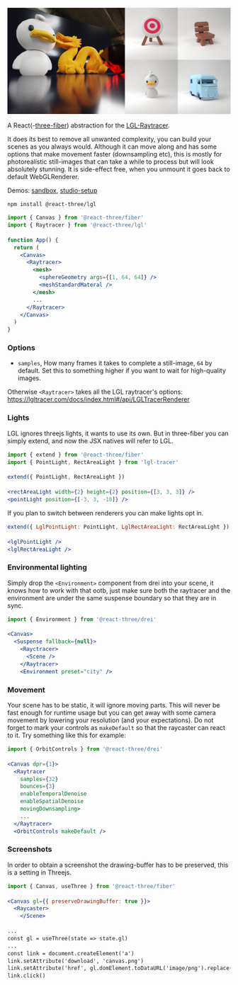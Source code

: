 ![](/examples.jpg)

A React(-[three-fiber](https://github.com/pmndrs/react-three-fiber)) abstraction for the [LGL-Raytracer](http://lgltracer.com/).

It does its best to remove all unwanted complexity, you can build your scenes as you always would. Although it can move along and has some options that make movement faster (downsampling etc), this is mostly for photorealistic still-images that can take a while to process but will look absolutely stunning. It is side-effect free, when you unmount it goes back to default WebGLRenderer.

Demos: [sandbox](https://codesandbox.io/s/basic-demo-forked-rnuve), [studio-setup](https://codesandbox.io/s/lgl-raytracer-forked-8yfnd)

```shell
npm install @react-three/lgl
```

```jsx
import { Canvas } from '@react-three/fiber'
import { Raytracer } from '@react-three/lgl'

function App() {
  return (
    <Canvas>
      <Raytracer>
        <mesh>
          <sphereGeometry args={[1, 64, 64]} />
          <meshStandardMateral />
        </mesh>
        ...
      </Raytracer>
    </Canvas>
  )
}
```

### Options

- `samples`, How many frames it takes to complete a still-image, `64` by default. Set this to something higher if you want to wait for high-quality images. 

Otherwise `<Raytracer>` takes all the LGL raytracer's options: https://lgltracer.com/docs/index.html#/api/LGLTracerRenderer

### Lights

LGL ignores threejs lights, it wants to use its own. But in three-fiber you can simply extend, and now the JSX natives will refer to LGL.

```jsx
import { extend } from '@react-three/fiber'
import { PointLight, RectAreaLight } from 'lgl-tracer'

extend({ PointLight, RectAreaLight })

<rectAreaLight width={2} height={2} position={[3, 3, 3]} />
<pointLight position={[-3, 3, -10]} />
```

If you plan to switch between renderers you can make lights opt in.

```jsx
extend({ LglPointLight: PointLight, LglRectAreaLight: RectAreaLight })

<lglPointLight />
<lglRectAreaLight />
```

### Environmental lighting

Simply drop the `<Environment>` component from drei into your scene, it knows how to work with that ootb, just make sure both the raytracer and the environment are under the same suspense boundary so that they are in sync.

```jsx
import { Environment } from '@react-three/drei'

<Canvas>
  <Suspense fallback={null}>
    <Rayctracer>
      <Scene />
    </Raytracer>
    <Environment preset="city" />
```

### Movement

Your scene has to be static, it will ignore moving parts. This will never be fast enough for runtime usage but you can get away with some camera movement by lowering your resolution (and your expectations). Do not forget to mark your controls as `makeDefault` so that the raycaster can react to it. Try something like this for example:

```jsx
import { OrbitControls } from '@react-three/drei'

<Canvas dpr={1}>
  <Raytracer
    samples={32}
    bounces={3}
    enableTemporalDenoise
    enableSpatialDenoise
    movingDownsampling>
    ...
  </Raytracer>
  <OrbitControls makeDefault />
```

### Screenshots

In order to obtain a screenshot the drawing-buffer has to be preserved, this is a setting in Threejs.

```jsx
import { Canvas, useThree } from '@react-three/fiber'

<Canvas gl={{ preserveDrawingBuffer: true }}>
  <Raycaster>
    </Scene>
    
...
const gl = useThree(state => state.gl)
...
const link = document.createElement('a')
link.setAttribute('download', 'canvas.png')
link.setAttribute('href', gl.domElement.toDataURL('image/png').replace('image/png', 'image/octet-stream'))
link.click()
```
